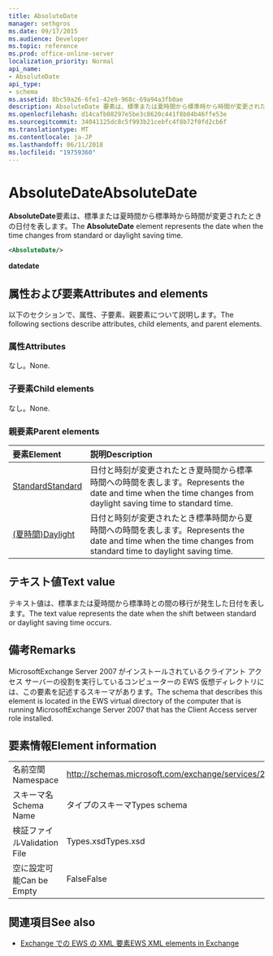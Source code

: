 ```yaml
---
title: AbsoluteDate
manager: sethgros
ms.date: 09/17/2015
ms.audience: Developer
ms.topic: reference
ms.prod: office-online-server
localization_priority: Normal
api_name:
- AbsoluteDate
api_type:
- schema
ms.assetid: 8bc59a26-6fe1-42e9-968c-69a94a3fb0ae
description: AbsoluteDate 要素は、標準または夏時間から標準時から時間が変更されたときの日付を表します。
ms.openlocfilehash: d14cafb08297e5be3c8620c441f8b84b46ffe53e
ms.sourcegitcommit: 34041125dc8c5f993b21cebfc4f8b72f0fd2cb6f
ms.translationtype: MT
ms.contentlocale: ja-JP
ms.lasthandoff: 06/11/2018
ms.locfileid: "19759360"
---
```

# <a name="absolutedate"></a><span data-ttu-id="04c16-103">AbsoluteDate</span><span class="sxs-lookup"><span data-stu-id="04c16-103">AbsoluteDate</span></span>

<span data-ttu-id="04c16-104">**AbsoluteDate**要素は、標準または夏時間から標準時から時間が変更されたときの日付を表します。</span><span class="sxs-lookup"><span data-stu-id="04c16-104">The **AbsoluteDate** element represents the date when the time changes from standard or daylight saving time.</span></span> 
  
```xml
<AbsoluteDate/>
```

<span data-ttu-id="04c16-105">**date**</span><span class="sxs-lookup"><span data-stu-id="04c16-105">**date**</span></span>

## <a name="attributes-and-elements"></a><span data-ttu-id="04c16-106">属性および要素</span><span class="sxs-lookup"><span data-stu-id="04c16-106">Attributes and elements</span></span>

<span data-ttu-id="04c16-107">以下のセクションで、属性、子要素、親要素について説明します。</span><span class="sxs-lookup"><span data-stu-id="04c16-107">The following sections describe attributes, child elements, and parent elements.</span></span>
  
### <a name="attributes"></a><span data-ttu-id="04c16-108">属性</span><span class="sxs-lookup"><span data-stu-id="04c16-108">Attributes</span></span>

<span data-ttu-id="04c16-109">なし。</span><span class="sxs-lookup"><span data-stu-id="04c16-109">None.</span></span>
  
### <a name="child-elements"></a><span data-ttu-id="04c16-110">子要素</span><span class="sxs-lookup"><span data-stu-id="04c16-110">Child elements</span></span>

<span data-ttu-id="04c16-111">なし。</span><span class="sxs-lookup"><span data-stu-id="04c16-111">None.</span></span>
  
### <a name="parent-elements"></a><span data-ttu-id="04c16-112">親要素</span><span class="sxs-lookup"><span data-stu-id="04c16-112">Parent elements</span></span>

|<span data-ttu-id="04c16-113">**要素**</span><span class="sxs-lookup"><span data-stu-id="04c16-113">**Element**</span></span>|<span data-ttu-id="04c16-114">**説明**</span><span class="sxs-lookup"><span data-stu-id="04c16-114">**Description**</span></span>|
|:-----|:-----|
|[<span data-ttu-id="04c16-115">Standard</span><span class="sxs-lookup"><span data-stu-id="04c16-115">Standard</span></span>](standard.md) <br/> |<span data-ttu-id="04c16-116">日付と時刻が変更されたとき夏時間から標準時間への時間を表します。</span><span class="sxs-lookup"><span data-stu-id="04c16-116">Represents the date and time when the time changes from daylight saving time to standard time.</span></span>  <br/> |
|[<span data-ttu-id="04c16-117">(夏時間)</span><span class="sxs-lookup"><span data-stu-id="04c16-117">Daylight</span></span>](daylight.md) <br/> |<span data-ttu-id="04c16-118">日付と時刻が変更されたとき標準時間から夏時間への時間を表します。</span><span class="sxs-lookup"><span data-stu-id="04c16-118">Represents the date and time when the time changes from standard time to daylight saving time.</span></span>  <br/> |
   
## <a name="text-value"></a><span data-ttu-id="04c16-119">テキスト値</span><span class="sxs-lookup"><span data-stu-id="04c16-119">Text value</span></span>

<span data-ttu-id="04c16-120">テキスト値は、標準または夏時間から標準時との間の移行が発生した日付を表します。</span><span class="sxs-lookup"><span data-stu-id="04c16-120">The text value represents the date when the shift between standard or daylight saving time occurs.</span></span>
  
## <a name="remarks"></a><span data-ttu-id="04c16-121">備考</span><span class="sxs-lookup"><span data-stu-id="04c16-121">Remarks</span></span>

<span data-ttu-id="04c16-122">MicrosoftExchange Server 2007 がインストールされているクライアント アクセス サーバーの役割を実行しているコンピューターの EWS 仮想ディレクトリには、この要素を記述するスキーマがあります。</span><span class="sxs-lookup"><span data-stu-id="04c16-122">The schema that describes this element is located in the EWS virtual directory of the computer that is running MicrosoftExchange Server 2007 that has the Client Access server role installed.</span></span>
  
## <a name="element-information"></a><span data-ttu-id="04c16-123">要素情報</span><span class="sxs-lookup"><span data-stu-id="04c16-123">Element information</span></span>

|||
|:-----|:-----|
|<span data-ttu-id="04c16-124">名前空間</span><span class="sxs-lookup"><span data-stu-id="04c16-124">Namespace</span></span>  <br/> |http://schemas.microsoft.com/exchange/services/2006/types  <br/> |
|<span data-ttu-id="04c16-125">スキーマ名</span><span class="sxs-lookup"><span data-stu-id="04c16-125">Schema Name</span></span>  <br/> |<span data-ttu-id="04c16-126">タイプのスキーマ</span><span class="sxs-lookup"><span data-stu-id="04c16-126">Types schema</span></span>  <br/> |
|<span data-ttu-id="04c16-127">検証ファイル</span><span class="sxs-lookup"><span data-stu-id="04c16-127">Validation File</span></span>  <br/> |<span data-ttu-id="04c16-128">Types.xsd</span><span class="sxs-lookup"><span data-stu-id="04c16-128">Types.xsd</span></span>  <br/> |
|<span data-ttu-id="04c16-129">空に設定可能</span><span class="sxs-lookup"><span data-stu-id="04c16-129">Can be Empty</span></span>  <br/> |<span data-ttu-id="04c16-130">False</span><span class="sxs-lookup"><span data-stu-id="04c16-130">False</span></span>  <br/> |
   
## <a name="see-also"></a><span data-ttu-id="04c16-131">関連項目</span><span class="sxs-lookup"><span data-stu-id="04c16-131">See also</span></span>

- [<span data-ttu-id="04c16-132">Exchange での EWS の XML 要素</span><span class="sxs-lookup"><span data-stu-id="04c16-132">EWS XML elements in Exchange</span></span>](ews-xml-elements-in-exchange.md)




